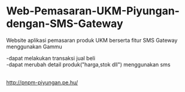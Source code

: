 # Web-Pemasaran-UKM-Piyungan-dengan-SMS-Gateway
Website aplikasi pemasaran produk UKM berserta fitur SMS Gateway menggunakan Gammu

-dapat melakukan transaksi jual beli <br>
-dapat merubah detail produk("harga,stok dll") menggunakan sms <br><br>

http://pnpm-piyungan.pe.hu/
